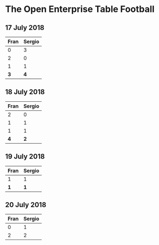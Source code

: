 # The Open Enterprise Table Football

## 17 July 2018

| Fran | Sergio |
| --- | --- |
| 0 | 3 |
| 2 | 0 |
| 1 | 1 |
| **3** | **4** |

## 18 July 2018

| Fran | Sergio |
| --- | --- |
| 2 | 0 |
| 1 | 1 |
| 1 | 1 |
| **4** | **2** |


## 19 July 2018

| Fran | Sergio |
| --- | --- |
| 1 | 1 |
| **1** | **1** |


## 20 July 2018

| Fran | Sergio |
| --- | --- |
| 0 | 1 |
| 2 | 2 |
